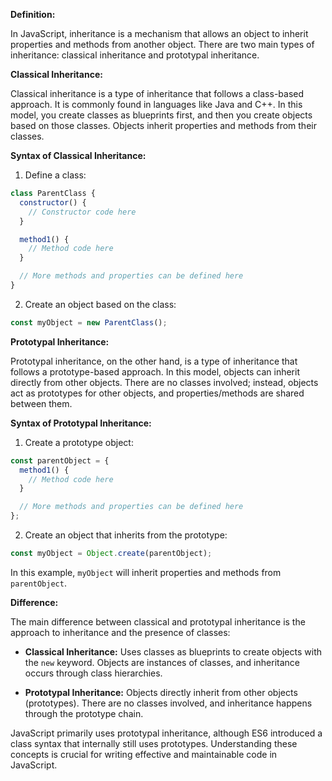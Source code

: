 **Definition:**

In JavaScript, inheritance is a mechanism that allows an object to inherit properties and methods from another object. There are two main types of inheritance: classical inheritance and prototypal inheritance.

**Classical Inheritance:**

Classical inheritance is a type of inheritance that follows a class-based approach. It is commonly found in languages like Java and C++. In this model, you create classes as blueprints first, and then you create objects based on those classes. Objects inherit properties and methods from their classes.

**Syntax of Classical Inheritance:**

1. Define a class:

```javascript
class ParentClass {
  constructor() {
    // Constructor code here
  }

  method1() {
    // Method code here
  }

  // More methods and properties can be defined here
}
```

2. Create an object based on the class:

```javascript
const myObject = new ParentClass();
```

**Prototypal Inheritance:**

Prototypal inheritance, on the other hand, is a type of inheritance that follows a prototype-based approach. In this model, objects can inherit directly from other objects. There are no classes involved; instead, objects act as prototypes for other objects, and properties/methods are shared between them.

**Syntax of Prototypal Inheritance:**

1. Create a prototype object:

```javascript
const parentObject = {
  method1() {
    // Method code here
  }

  // More methods and properties can be defined here
};
```

2. Create an object that inherits from the prototype:

```javascript
const myObject = Object.create(parentObject);
```

In this example, `myObject` will inherit properties and methods from `parentObject`.

**Difference:**

The main difference between classical and prototypal inheritance is the approach to inheritance and the presence of classes:

- **Classical Inheritance:** Uses classes as blueprints to create objects with the `new` keyword. Objects are instances of classes, and inheritance occurs through class hierarchies.

- **Prototypal Inheritance:** Objects directly inherit from other objects (prototypes). There are no classes involved, and inheritance happens through the prototype chain.

JavaScript primarily uses prototypal inheritance, although ES6 introduced a class syntax that internally still uses prototypes. Understanding these concepts is crucial for writing effective and maintainable code in JavaScript.